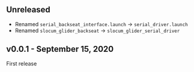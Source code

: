 ## Unreleased

+ Renamed `serial_backseat_interface.launch` -> `serial_driver.launch`
+ Renamed `slocum_glider_backseat` -> `slocum_glider_serial_driver`

## v0.0.1 - September 15, 2020

First release
